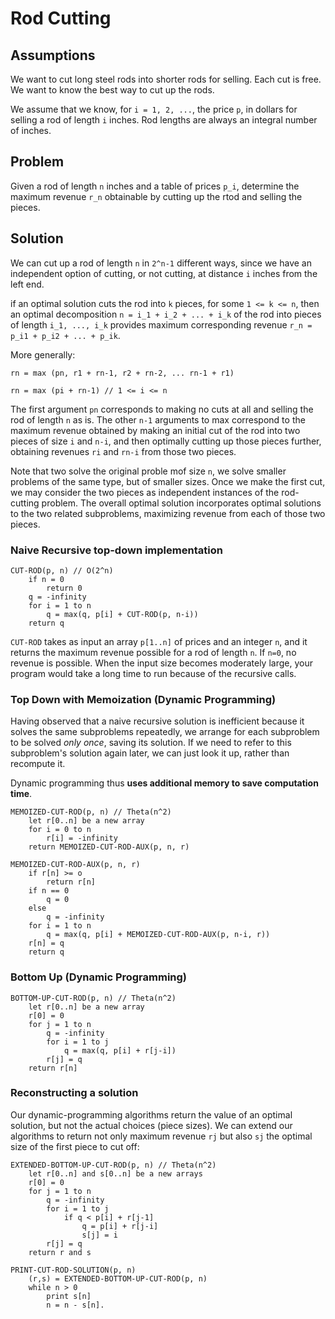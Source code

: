 # Rod Cutting

## Assumptions

We want to cut long steel rods into shorter rods for selling. Each cut is free. We want to know the best way to cut up the rods.

We assume that we know, for `i = 1, 2, ...`, the price `p`, in dollars for selling a rod of length `i` inches. Rod lengths are always an integral number of inches.

## Problem

Given a rod of length `n` inches and a table of prices `p_i`, determine the maximum revenue `r_n` obtainable by cutting up the rtod and selling the pieces.

## Solution

We can cut up a rod of length `n` in `2^n-1` different ways, since we have an independent option of cutting, or not cutting, at distance `i` inches from the left end.

if an optimal solution cuts the rod into `k` pieces, for some `1 <= k <= n`, then an optimal decomposition `n = i_1 + i_2 + ... + i_k` of the rod into pieces of length `i_1, ..., i_k` provides maximum corresponding revenue `r_n = p_i1 + p_i2 + ... + p_ik`.

More generally:

```
rn = max (pn, r1 + rn-1, r2 + rn-2, ... rn-1 + r1)

rn = max (pi + rn-1) // 1 <= i <= n
```

The first argument `pn` corresponds to making no cuts at all and selling the rod of length `n` as is. The other `n-1` arguments to max correspond to the maximum revenue obtained by making an initial cut of the rod into two pieces of size `i` and `n-i`, and then optimally cutting up those pieces further, obtaining revenues `ri` and `rn-i` from those two pieces.

Note that two solve the original proble mof size `n`, we solve smaller problems of the same type, but of smaller sizes. Once we make the first cut, we may consider the two pieces as independent instances of the rod-cutting problem. The overall optimal solution incorporates optimal solutions to the two related subproblems, maximizing revenue from each of those two pieces.

### Naive Recursive top-down implementation

```
CUT-ROD(p, n) // O(2^n)
    if n = 0
        return 0
    q = -infinity
    for i = 1 to n
        q = max(q, p[i] + CUT-ROD(p, n-i))
    return q
```

`CUT-ROD` takes as input an array `p[1..n]` of prices and an integer `n`, and it returns the maximum revenue possible for a rod of length `n`. If `n=0`, no revenue is possible. When the input size becomes moderately large, your program would take a long time to run because of the recursive calls.

### Top Down with Memoization (Dynamic Programming)

Having observed that a naive recursive solution is inefficient because it solves the same subproblems repeatedly, we arrange for each subproblem to be solved _only once_, saving its solution. If we need to refer to this subproblem's solution again later, we can just look it up, rather than recompute it.

Dynamic programming thus __uses additional memory to save computation time__.

```
MEMOIZED-CUT-ROD(p, n) // Theta(n^2)
    let r[0..n] be a new array
    for i = 0 to n
        r[i] = -infinity
    return MEMOIZED-CUT-ROD-AUX(p, n, r)

MEMOIZED-CUT-ROD-AUX(p, n, r)
    if r[n] >= o
        return r[n]
    if n == 0
        q = 0
    else
        q = -infinity
    for i = 1 to n
        q = max(q, p[i] + MEMOIZED-CUT-ROD-AUX(p, n-i, r))
    r[n] = q
    return q
```

### Bottom Up (Dynamic Programming)

```
BOTTOM-UP-CUT-ROD(p, n) // Theta(n^2)
    let r[0..n] be a new array
    r[0] = 0
    for j = 1 to n
        q = -infinity
        for i = 1 to j
            q = max(q, p[i] + r[j-i])
        r[j] = q
    return r[n]
```

### Reconstructing a solution

Our dynamic-programming algorithms return the value of an optimal solution, but not the actual choices (piece sizes). We can extend our algorithms to return not only maximum revenue `rj` but also `sj` the optimal size of the first piece to cut off:

```
EXTENDED-BOTTOM-UP-CUT-ROD(p, n) // Theta(n^2)
    let r[0..n] and s[0..n] be a new arrays
    r[0] = 0
    for j = 1 to n
        q = -infinity
        for i = 1 to j
            if q < p[i] + r[j-1]
                q = p[i] + r[j-i]
                s[j] = i
        r[j] = q
    return r and s

PRINT-CUT-ROD-SOLUTION(p, n)
    (r,s) = EXTENDED-BOTTOM-UP-CUT-ROD(p, n)
    while n > 0
        print s[n]
        n = n - s[n].
```